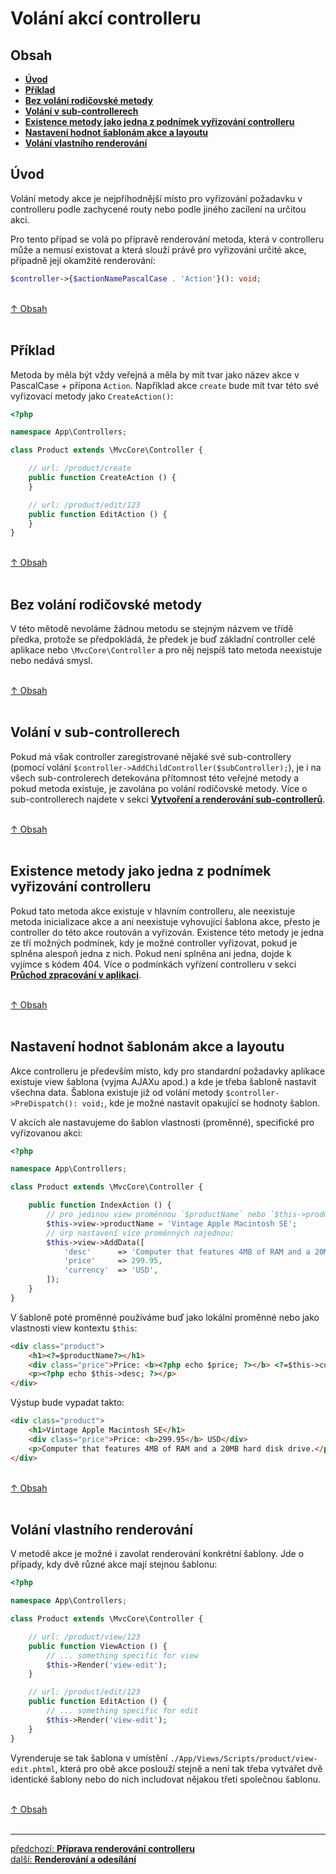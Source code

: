 # Volání akcí controlleru

## Obsah
- [**Úvod**](#úvod)
- [**Příklad**](#příklad)
- [**Bez volání rodičovské metody**](#bez-volání-rodičovské-metody)
- [**Volání v sub-controllerech**](#volání-v-sub-controllerech)
- [**Existence metody jako jedna z podnímek vyřizování controlleru**](#existence-metody-jako-jedna-z-podnímek-vyřizování-controlleru)
- [**Nastavení hodnot šablonám akce a layoutu**](#nastavení-hodnot-šablonám-akce-a-layoutu)
- [**Volání vlastního renderování**](#volání-vlastního-renderování)

## Úvod
Volání metody akce je nejpříhodnější místo pro vyřizování požadavku v controlleru 
podle zachycené routy nebo podle jiného zacílení na určitou akci.

Pro tento případ se volá po přípravě renderování metoda, která v controlleru může a nemusí existovat
a která slouží právě pro vyřizování určité akce, případně její okamžité renderování:
```php
$controller->{$actionNamePascalCase . 'Action'}(): void;
```

&nbsp;  
[↑ Obsah](#obsah)  
&nbsp;&nbsp; 

## Příklad
Metoda by měla být vždy veřejná a měla by mít tvar jako název akce v PascalCase + přípona `Action`. 
Například akce `create` bude mít tvar této své vyřizovací metody jako `CreateAction()`:
```php
<?php

namespace App\Controllers;

class Product extends \MvcCore\Controller {

	// url: /product/create
	public function CreateAction () {
	}

	// url: /product/edit/123
	public function EditAction () {
	}
}
```

&nbsp;  
[↑ Obsah](#obsah)  
&nbsp;&nbsp; 

## Bez volání rodičovské metody
V této mětodě nevoláme žádnou metodu se stejným názvem ve třídě předka, protože se předpokládá, 
že předek je buď základní controller celé aplikace nebo `\MvcCore\Controller` a pro něj 
nejspíš tato metoda neexistuje nebo nedává smysl.

&nbsp;  
[↑ Obsah](#obsah)  
&nbsp;&nbsp; 

## Volání v sub-controllerech
Pokud má však controller zaregistrované nějaké své sub-controllery 
(pomocí volání `$controller->AddChildController($subController);`), je i na všech sub-controlerech
detekována přítomnost této veřejné metody a pokud metoda existuje, je zavolána 
po volání rodičovské metody. Více o sub-controllerech najdete v sekci 
[**Vytvoření a renderování sub-controllerů**](../../constructions/sub-controllers-dispatching.md).

&nbsp;  
[↑ Obsah](#obsah)  
&nbsp;&nbsp; 

## Existence metody jako jedna z podnímek vyřizování controlleru
Pokud tato metoda akce existuje v hlavním controlleru, ale neexistuje metoda inicializace akce
a ani neexistuje vyhovující šablona akce, přesto je controller do této akce routován a vyřizován.
Existence této metody je jedna ze tří možných podmínek, kdy je možné controller vyřizovat, 
pokud je splněna alespoň jedna z nich. Pokud není splněna ani jedna, dojde k vyjímce s kódem 404.
Více o podmínkách vyřízení controlleru v sekci [**Průchod zpracování v aplikaci**](../application/app-dispatch.md#vyřízení-životního-cyklu-controlleru).

&nbsp;  
[↑ Obsah](#obsah)  
&nbsp;&nbsp; 

## Nastavení hodnot šablonám akce a layoutu
Akce controlleru je především místo, kdy pro standardní požadavky aplikace existuje view šablona 
(vyjma AJAXu apod.) a kde je třeba šabloně nastavit všechna data. Šablona existuje již od 
volání metody `$controller->PreDispatch(): void;`, kde je možné nastavit opakující se hodnoty šablon.

V akcích ale nastavujeme do šablon vlastnosti (proměnné), specifické pro vyřizovanou akci:
```php
<?php

namespace App\Controllers;

class Product extends \MvcCore\Controller {

	public function IndexAction () {
		// pro jedinou view proměnnou `$productName` nebo `$this->productName`:
		$this->view->productName = 'Vintage Apple Macintosh SE';
		// úrp nastavení více proměnných najednou:
		$this->view->AddData([
			'desc'		=> 'Computer that features 4MB of RAM and a 20MB hard disk drive.'
			'price'		=> 299.95,
			'currency'	=> 'USD',
		]);
	}
}
```

V šabloně poté proměnné používáme buď jako lokální proměnné nebo jako vlastnosti view kontextu `$this`:
```html
<div class="product">
	<h1><?=$productName?></h1>
	<div class="price">Price: <b><?php echo $price; ?></b> <?=$this->currency?></div>
	<p><?php echo $this->desc; ?></p>
</div>
```

Výstup bude vypadat takto:
```html
<div class="product">
	<h1>Vintage Apple Macintosh SE</h1>
	<div class="price">Price: <b>299.95</b> USD</div>
	<p>Computer that features 4MB of RAM and a 20MB hard disk drive.</p>
</div>
```

&nbsp;  
[↑ Obsah](#obsah)  
&nbsp;&nbsp; 

## Volání vlastního renderování
V metodě akce je možné i zavolat renderování konkrétní šablony.
Jde o případy, kdy dvě různé akce mají stejnou šablonu:
```php
<?php

namespace App\Controllers;

class Product extends \MvcCore\Controller {

	// url: /product/view/123
	public function ViewAction () {
		// ... something specific for view
		$this->Render('view-edit');
	}

	// url: /product/edit/123
	public function EditAction () {
		// ... something specific for edit
		$this->Render('view-edit');
	}
}
```

Vyrenderuje se tak šablona v umístění `./App/Views/Scripts/product/view-edit.phtml`,
která pro obě akce poslouží stejně a není tak třeba vytvářet dvě identické šablony
nebo do nich includovat nějakou třetí společnou šablonu.

&nbsp;  
[↑ Obsah](#obsah)  
&nbsp;&nbsp; 

---

<div class="prev-next">

[předchozí: **Příprava renderování controlleru**](./pre-dispatching.md)  
[další: **Renderování a odesílání**](../rendering/README.md)  

</div>